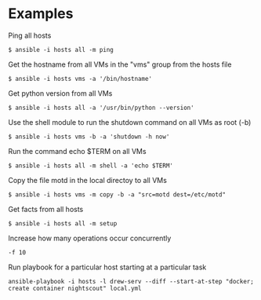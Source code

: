 Examples
========

Ping all hosts
~~~
$ ansible -i hosts all -m ping
~~~

Get the hostname from all VMs in the "vms" group from the hosts file
~~~
$ ansible -i hosts vms -a '/bin/hostname'
~~~

Get python version from all VMs
~~~
$ ansible -i hosts all -a '/usr/bin/python --version'
~~~

Use the shell module to run the shutdown command on all VMs as root (-b)
~~~
$ ansible -i hosts vms -b -a 'shutdown -h now'
~~~

Run the command echo $TERM on all VMs
~~~
$ ansible -i hosts all -m shell -a 'echo $TERM'
~~~

Copy the file motd in the local directoy to all VMs
~~~
$ ansible -i hosts vms -m copy -b -a "src=motd dest=/etc/motd"
~~~

Get facts from all hosts
~~~
$ ansible -i hosts all -m setup
~~~

Increase how many operations occur concurrently
~~~
-f 10
~~~

Run playbook for a particular host starting at a particular task
~~~
ansible-playbook -i hosts -l drew-serv --diff --start-at-step "docker; create container nightscout" local.yml
~~~
